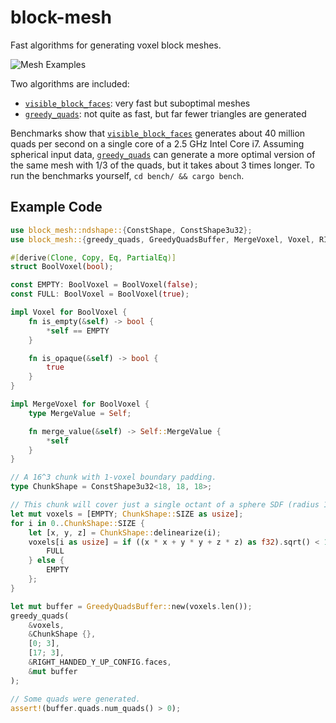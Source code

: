 # block-mesh

Fast algorithms for generating voxel block meshes.

![Mesh Examples](https://raw.githubusercontent.com/bonsairobo/block-mesh-rs/main/examples-crate/render/mesh_examples.png)

Two algorithms are included:
- [`visible_block_faces`](crate::visible_block_faces): very fast but suboptimal meshes
- [`greedy_quads`](crate::greedy_quads): not quite as fast, but far fewer triangles are generated

Benchmarks show that [`visible_block_faces`](crate::visible_block_faces) generates about 40 million quads per second on a
single core of a 2.5 GHz Intel Core i7. Assuming spherical input data, [`greedy_quads`](crate::greedy_quads) can generate a
more optimal version of the same mesh with 1/3 of the quads, but it takes about 3 times longer. To run the benchmarks
yourself, `cd bench/ && cargo bench`.

## Example Code

```rust
use block_mesh::ndshape::{ConstShape, ConstShape3u32};
use block_mesh::{greedy_quads, GreedyQuadsBuffer, MergeVoxel, Voxel, RIGHT_HANDED_Y_UP_CONFIG};

#[derive(Clone, Copy, Eq, PartialEq)]
struct BoolVoxel(bool);

const EMPTY: BoolVoxel = BoolVoxel(false);
const FULL: BoolVoxel = BoolVoxel(true);

impl Voxel for BoolVoxel {
    fn is_empty(&self) -> bool {
        *self == EMPTY
    }

    fn is_opaque(&self) -> bool {
        true
    }
}

impl MergeVoxel for BoolVoxel {
    type MergeValue = Self;

    fn merge_value(&self) -> Self::MergeValue {
        *self
    }
}

// A 16^3 chunk with 1-voxel boundary padding.
type ChunkShape = ConstShape3u32<18, 18, 18>;

// This chunk will cover just a single octant of a sphere SDF (radius 15).
let mut voxels = [EMPTY; ChunkShape::SIZE as usize];
for i in 0..ChunkShape::SIZE {
    let [x, y, z] = ChunkShape::delinearize(i);
    voxels[i as usize] = if ((x * x + y * y + z * z) as f32).sqrt() < 15.0 {
        FULL
    } else {
        EMPTY
    };
}

let mut buffer = GreedyQuadsBuffer::new(voxels.len());
greedy_quads(
    &voxels,
    &ChunkShape {},
    [0; 3],
    [17; 3],
    &RIGHT_HANDED_Y_UP_CONFIG.faces,
    &mut buffer
);

// Some quads were generated.
assert!(buffer.quads.num_quads() > 0);
```
